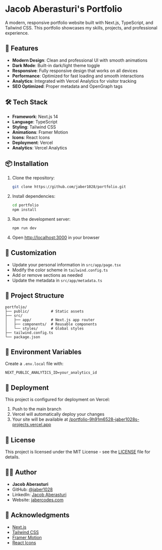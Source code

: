 # Jacob Aberasturi's Portfolio

A modern, responsive portfolio website built with Next.js, TypeScript, and Tailwind CSS. This portfolio showcases my skills, projects, and professional experience.

## 🚀 Features

- **Modern Design**: Clean and professional UI with smooth animations
- **Dark Mode**: Built-in dark/light theme toggle
- **Responsive**: Fully responsive design that works on all devices
- **Performance**: Optimized for fast loading and smooth interactions
- **Analytics**: Integrated with Vercel Analytics for visitor tracking
- **SEO Optimized**: Proper metadata and OpenGraph tags

## 🛠️ Tech Stack

- **Framework**: Next.js 14
- **Language**: TypeScript
- **Styling**: Tailwind CSS
- **Animations**: Framer Motion
- **Icons**: React Icons
- **Deployment**: Vercel
- **Analytics**: Vercel Analytics

## 📦 Installation

1. Clone the repository:
   ```bash
   git clone https://github.com/jaber1028/portfolio.git
   ```

2. Install dependencies:
   ```bash
   cd portfolio
   npm install
   ```

3. Run the development server:
   ```bash
   npm run dev
   ```

4. Open [http://localhost:3000](http://localhost:3000) in your browser

## 🎨 Customization

- Update your personal information in `src/app/page.tsx`
- Modify the color scheme in `tailwind.config.ts`
- Add or remove sections as needed
- Update the metadata in `src/app/metadata.ts`

## 📝 Project Structure

```
portfolio/
├── public/          # Static assets
├── src/
│   ├── app/         # Next.js app router
│   ├── components/  # Reusable components
│   └── styles/      # Global styles
├── tailwind.config.ts
└── package.json
```

## 🔧 Environment Variables

Create a `.env.local` file with:

```env
NEXT_PUBLIC_ANALYTICS_ID=your_analytics_id
```

## 🚀 Deployment

This project is configured for deployment on Vercel:

1. Push to the main branch
2. Vercel will automatically deploy your changes
3. Your site will be available at [/portfolio-9h91m6528-jaber1028s-projects.vercel.app](https://portfolio-9h91m6528-jaber1028s-projects.vercel.app/)

## 📄 License

This project is licensed under the MIT License - see the [LICENSE](LICENSE) file for details.

## 👨‍💻 Author

- **Jacob Aberasturi**
- GitHub: [@jaber1028](https://github.com/jaber1028)
- LinkedIn: [Jacob Aberasturi](https://linkedin.com/in/jacobaberasturi)
- Website: [jabercodes.com](https://jabercodes.com)

## 🙏 Acknowledgments

- [Next.js](https://nextjs.org/)
- [Tailwind CSS](https://tailwindcss.com/)
- [Framer Motion](https://www.framer.com/motion/)
- [React Icons](https://react-icons.github.io/react-icons/)
